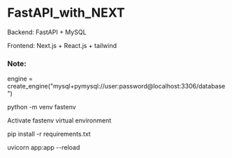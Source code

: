 # FastAPI_with_NEXT

Backend: FastAPI + MySQL 

Frontend: Next.js + React.js + tailwind

### Note:

engine = create_engine("mysql+pymysql://user:password@localhost:3306/database")

python -m venv fastenv

Activate fastenv virtual environment

pip install -r requirements.txt

uvicorn app:app --reload
